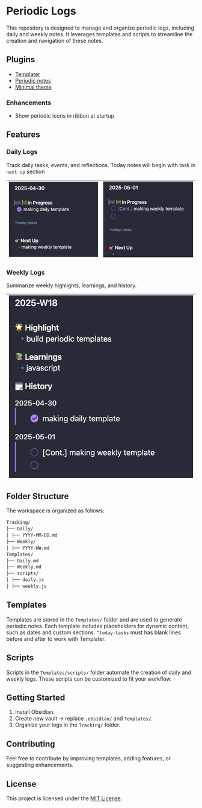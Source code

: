 # Periodic Logs

This repository is designed to manage and organize periodic logs, including daily and weekly notes. It leverages templates and scripts to streamline the creation and navigation of these notes.

## Plugins

- [Templater](https://silentvoid13.github.io/Templater)
- [Periodic notes](https://github.com/liamcain/obsidian-periodic-notes)
- [Minimal theme](https://github.com/kepano/obsidian-minimal-settings)

### Enhancements

- Show periodic icons in ribbon at startup

## Features

### Daily Logs

Track daily tasks, events, and reflections. Today notes will begin with task in `next up` section

| ![20250502005945](attachments/Pasted%20image%2020250502005945.png) | ![20250502010013](attachments/Pasted%20image%2020250502010013.png) |
| :----------------------------------------------------------------: | :----------------------------------------------------------------: |

### Weekly Logs

Summarize weekly highlights, learnings, and history.

| ![20250502010422](attachments/Pasted%20image%2020250502010422.png) |
| :----------------------------------------------------------------: |

## Folder Structure

The workspace is organized as follows:

```markdown
Tracking/
├── Daily/
│ ├── YYYY-MM-DD.md
├── Weekly/
│ ├── YYYY-WW.md
Templates/
├── Daily.md
├── Weekly.md
├── scripts/
│ ├── daily.js
│ ├── weekly.js
```

## Templates

Templates are stored in the `Templates/` folder and are used to generate periodic notes. Each template includes placeholders for dynamic content, such as dates and custom sections. `^today-tasks` must has blank lines before and after to work with Templater.

## Scripts

Scripts in the `Templates/scripts/` folder automate the creation of daily and weekly logs. These scripts can be customized to fit your workflow.

## Getting Started

1. Install Obsidian.
2. Create new vault -> replace `.obsidian/` and `Templates/`.
3. Organize your logs in the `Tracking/` folder.

## Contributing

Feel free to contribute by improving templates, adding features, or suggesting enhancements.

## License

This project is licensed under the [MIT License](LICENSE).
